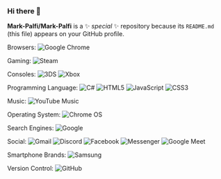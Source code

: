 ### Hi there 👋

**Mark-Palfi/Mark-Palfi** is a ✨ _special_ ✨ repository because its `README.md` (this file) appears on your GitHub profile.

Browsers:
![Google Chrome](https://img.shields.io/badge/Google%20Chrome-4285F4?style=for-the-badge&logo=GoogleChrome&logoColor=white)

Gaming:
![Steam](https://img.shields.io/badge/steam-%23000000.svg?style=for-the-badge&logo=steam&logoColor=white)

Consoles:
![3DS](https://img.shields.io/badge/3DS-D12228?style=for-the-badge&logo=nintendo-3ds&logoColor=white)
![Xbox](https://img.shields.io/badge/xbox-%23107C10.svg?style=for-the-badge&logo=xbox&logoColor=white)

Programming Language:
![C#](https://img.shields.io/badge/c%23-%23239120.svg?style=for-the-badge&logo=c-sharp&logoColor=white)
![HTML5](https://img.shields.io/badge/html5-%23E34F26.svg?style=for-the-badge&logo=html5&logoColor=white)
![JavaScript](https://img.shields.io/badge/javascript-%23323330.svg?style=for-the-badge&logo=javascript&logoColor=%23F7DF1E)
![CSS3](https://img.shields.io/badge/css3-%231572B6.svg?style=for-the-badge&logo=css3&logoColor=white)

Music:
![YouTube Music](https://img.shields.io/badge/YouTube_Music-FF0000?style=for-the-badge&logo=youtube-music&logoColor=white)

Operating System:
![Chrome OS](https://img.shields.io/badge/chrome%20os-3d89fc?style=for-the-badge&logo=google%20chrome&logoColor=white)

Search Engines:
![Google](https://img.shields.io/badge/google-4285F4?style=for-the-badge&logo=google&logoColor=white)

Social:
![Gmail](https://img.shields.io/badge/Gmail-D14836?style=for-the-badge&logo=gmail&logoColor=white)
![Discord](https://img.shields.io/badge/%3CServer%3E-%237289DA.svg?style=for-the-badge&logo=discord&logoColor=white)
![Facebook](https://img.shields.io/badge/Facebook-%231877F2.svg?style=for-the-badge&logo=Facebook&logoColor=white)
![Messenger](https://img.shields.io/badge/Messenger-00B2FF?style=for-the-badge&logo=messenger&logoColor=white)
![Google Meet](https://img.shields.io/badge/Google%20Meet-00897B?style=for-the-badge&logo=google-meet&logoColor=white)

Smartphone Brands:
![Samsung](https://img.shields.io/badge/Samsung-%231428A0.svg?style=for-the-badge&logo=samsung&logoColor=white)

Version Control:
![GitHub](https://img.shields.io/badge/github-%23121011.svg?style=for-the-badge&logo=github&logoColor=white)
